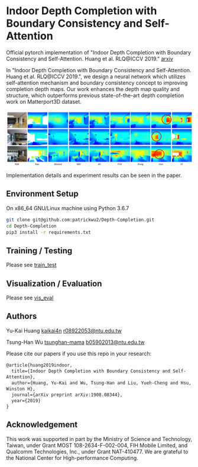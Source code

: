 # Indoor Depth Completion with Boundary Consistency and Self-Attention

Official pytorch implementation of "Indoor Depth Completion with Boundary Consistency and Self-Attention. Huang et al. RLQ@ICCV 2019." [arxiv](https://arxiv.org/abs/1908.08344) 

In "Indoor Depth Completion with Boundary Consistency and Self-Attention. Huang et al. RLQ@ICCV 2019.", we design a neural network which utilizes self-attention mechanism and boundary consistency concept to improving completion depth maps. Our work enhances the depth map quality and structure, which outperforms previous state-of-the-art depth completion work on Matterport3D dataset.

![performance](doc/performance.png)

Implementation details and experiment results can be seen in the paper.

## Environment Setup

On x86\_64 GNU/Linux machine using Python 3.6.7

```bash
git clone git@github.com:patrickwu2/Depth-Completion.git
cd Depth-Completion
pip3 install -r requirements.txt
```

## Training / Testing

Please see [train\_test](doc/train_test.md)

## Visualization / Evaluation

Please see [vis\_eval](doc/vis_eval.md)

## Authors

Yu-Kai Huang [kaikai4n](https://github.com/kaikai4n) r08922053@ntu.edu.tw

Tsung-Han Wu [tsunghan-mama](https://github.com/tsunghan-mama) b05902013@ntu.edu.tw

Please cite our papers if you use this repo in your research:

```
@article{huang2019indoor,
  title={Indoor Depth Completion with Boundary Consistency and Self-Attention},
  author={Huang, Yu-Kai and Wu, Tsung-Han and Liu, Yueh-Cheng and Hsu, Winston H},
  journal={arXiv preprint arXiv:1908.08344},
  year={2019}
}
```

## Acknowledgement

This work was supported in part by the Ministry of Science and Technology, Taiwan, under Grant MOST 108-2634-F-002-004, FIH Mobile Limited, and Qualcomm Technologies, Inc., under Grant NAT-410477. We are grateful to the National Center for High-performance Computing.

